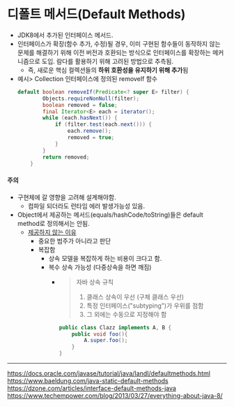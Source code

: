 # 디폴트 메서드(Default Methods)
- JDK8에서 추가된 인터페이스 메서드.
- 인터페이스가 확장(함수 추가, 수정)될 경우, 이미 구현된 함수들이 동작하지 않는 문제를 해결하기 위해 이전 버전과 호환되는 방식으로 인터페이스를 확장하는 메커니즘으로 도입. 람다를 활용하기 위해 고려된 방법으로 추측됨.
  - 즉, 새로운 핵심 컬렉션들의 **하위 호환성을 유지하기 위해 추가**됨
- 예시> Collection 인터페이스에 정의된 removeIf 함수
    ```java
    default boolean removeIf(Predicate<? super E> filter) {
            Objects.requireNonNull(filter);
            boolean removed = false;
            final Iterator<E> each = iterator();
            while (each.hasNext()) {
                if (filter.test(each.next())) {
                    each.remove();
                    removed = true;
                }
            }
            return removed;
        }
    ```

#### 주의
- 구현체에 갈 영향을 고려해 설계해야함.
  - 컴파일 되더라도 런타임 에러 발생가능성 있음.
- Object에서 제공하는 메서드(equals/hashCode/toString)들은 default method로 정의해서는 안됨.
  - [제공하지 않는 이유](https://mail.openjdk.org/pipermail/lambda-dev/2013-March/008435.html) 
    - 중요한 범주가 아니라고 판단
    - 복잡함
      - 상속 모델을 복잡하게 하는 비용이 크다고 함.
      - 복수 상속 가능성 (다중상속을 하면 깨짐)
        - > 자바 상속 규칙
            > 1. 클래스 상속이 우선 (구체 클래스 우선)
            > 2. 특정 인터페이스("subtyping")가 우위를 점함
            > 3. 그 외에는 수동으로 지정해야 함
            ```java
            public class Clazz implements A, B {
                public void foo(){
                    A.super.foo();
                }
            }
            ```

---
https://docs.oracle.com/javase/tutorial/java/IandI/defaultmethods.html
https://www.baeldung.com/java-static-default-methods
https://dzone.com/articles/interface-default-methods-java
https://www.techempower.com/blog/2013/03/27/everything-about-java-8/